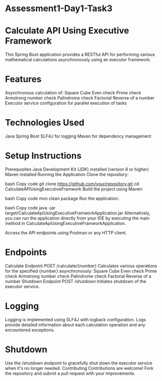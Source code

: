 # Assessment1-Day1-Task3
# Calculate API Using Executive Framework
This Spring Boot application provides a RESTful API for performing various mathematical calculations asynchronously using an executor framework.

# Features
Asynchronous calculation of:
Square
Cube
Even check
Prime check
Armstrong number check
Palindrome check
Factorial
Reverse of a number
Executor service configuration for parallel execution of tasks

# Technologies Used
Java
Spring Boot
SLF4J for logging
Maven for dependency management

# Setup Instructions
Prerequisites
Java Development Kit (JDK) installed (version 8 or higher)
Maven installed
Running the Application
Clone the repository:

bash
Copy code
git clone https://github.com/your/repository.git
cd CalculateAPIUsingExecutiveFramwork
Build the project using Maven:

bash
Copy code
mvn clean package
Run the application:

bash
Copy code
java -jar target/CalculateApiUsingExecutiveFramworkApplication.jar
Alternatively, you can run the application directly from your IDE by executing the main method in CalculateApiUsingExecutiveFramworkApplication.

Access the API endpoints using Postman or any HTTP client.

# Endpoints
Calculate Endpoint
POST /calculate/{number}
Calculates various operations for the specified {number} asynchronously:
Square
Cube
Even check
Prime check
Armstrong number check
Palindrome check
Factorial
Reverse of a number
Shutdown Endpoint
POST /shutdown
Initiates shutdown of the executor service.
# Logging
Logging is implemented using SLF4J with logback configuration.
Logs provide detailed information about each calculation operation and any encountered exceptions.
# Shutdown
Use the /shutdown endpoint to gracefully shut down the executor service when it's no longer needed.
Contributing
Contributions are welcome! Fork the repository and submit a pull request with your improvements.
